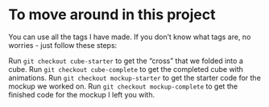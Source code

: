 # To move around in this project

You can use all the tags I have made. If you don’t know what tags are, no worries - just follow these steps:

Run `git checkout cube-starter` to get the “cross” that we folded into a cube.
Run `git checkout cube-complete` to get the completed cube with animations.
Run `git checkout mockup-starter` to get the starter code for the mockup we worked on.
Run `git checkout mockup-complete` to get the finished code for the mockup I left you with.
